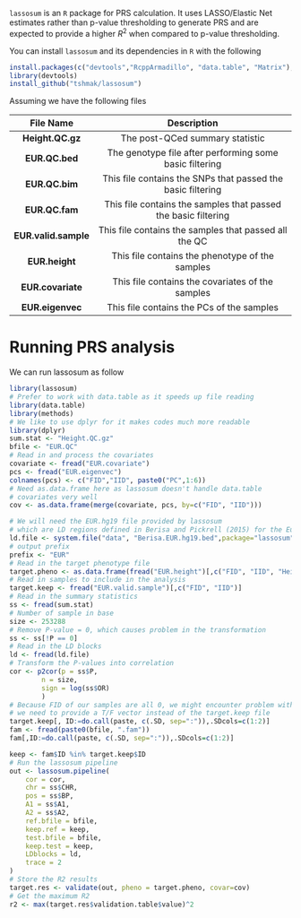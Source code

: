 `lassosum` is an `R` package for PRS calculation. 
It uses LASSO/Elastic Net estimates rather than p-value thresholding to generate PRS and are 
expected to provide a higher $R^2$ when compared to p-value thresholding.

You can install `lassosum` and its dependencies in `R` with the following

```R
install.packages(c("devtools","RcppArmadillo", "data.table", "Matrix"), dependencies=TRUE)
library(devtools)
install_github("tshmak/lassosum")
```

Assuming we have the following files

|File Name | Description|
|:-:|:-:|
|**Height.QC.gz**| The post-QCed summary statistic |
|**EUR.QC.bed**| The genotype file after performing some basic filtering |
|**EUR.QC.bim**| This file contains the SNPs that passed the basic filtering |
|**EUR.QC.fam**| This file contains the samples that passed the basic filtering |
|**EUR.valid.sample**| This file contains the samples that passed all the QC |
|**EUR.height**| This file contains the phenotype of the samples |
|**EUR.covariate**| This file contains the covariates of the samples |
|**EUR.eigenvec**| This file contains the PCs of the samples |

# Running PRS analysis

We can run lassosum as follow

``` R
library(lassosum)
# Prefer to work with data.table as it speeds up file reading
library(data.table)
library(methods)
# We like to use dplyr for it makes codes much more readable
library(dplyr)
sum.stat <- "Height.QC.gz"
bfile <- "EUR.QC"
# Read in and process the covariates
covariate <- fread("EUR.covariate")
pcs <- fread("EUR.eigenvec")
colnames(pcs) <- c("FID","IID", paste0("PC",1:6))
# Need as.data.frame here as lassosum doesn't handle data.table 
# covariates very well
cov <- as.data.frame(merge(covariate, pcs, by=c("FID", "IID")))

# We will need the EUR.hg19 file provided by lassosum 
# which are LD regions defined in Berisa and Pickrell (2015) for the European population and the hg19 genome.
ld.file <- system.file("data", "Berisa.EUR.hg19.bed",package="lassosum")
# output prefix
prefix <- "EUR"
# Read in the target phenotype file
target.pheno <- as.data.frame(fread("EUR.height")[,c("FID", "IID", "Height")])
# Read in samples to include in the analysis
target.keep <- fread("EUR.valid.sample")[,c("FID", "IID")]
# Read in the summary statistics
ss <- fread(sum.stat)
# Number of sample in base
size <- 253288
# Remove P-value = 0, which causes problem in the transformation
ss <- ss[!P == 0]
# Read in the LD blocks
ld <- fread(ld.file)
# Transform the P-values into correlation
cor <- p2cor(p = ss$P,
        n = size,
        sign = log(ss$OR)
        )
# Because FID of our samples are all 0, we might encounter problem with lassosum
# we need to provide a T/F vector instead of the target.keep file
target.keep[, ID:=do.call(paste, c(.SD, sep=":")),.SDcols=c(1:2)]
fam <- fread(paste0(bfile, ".fam"))
fam[,ID:=do.call(paste, c(.SD, sep=":")),.SDcols=c(1:2)]

keep <- fam$ID %in% target.keep$ID
# Run the lassosum pipeline
out <- lassosum.pipeline(
    cor = cor,
    chr = ss$CHR,
    pos = ss$BP,
    A1 = ss$A1,
    A2 = ss$A2,
    ref.bfile = bfile,
    keep.ref = keep,
    test.bfile = bfile,
    keep.test = keep,
    LDblocks = ld,
    trace = 2
)
# Store the R2 results
target.res <- validate(out, pheno = target.pheno, covar=cov)
# Get the maximum R2
r2 <- max(target.res$validation.table$value)^2
```